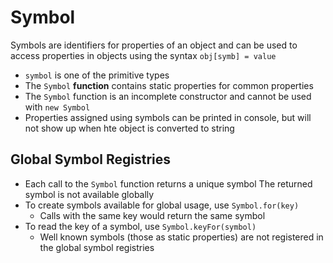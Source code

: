 # Symbol

Symbols are identifiers for properties of an object and can be used to access
properties in objects using the syntax `obj[symb] = value`

- `symbol` is one of the primitive types
- The `Symbol` **function** contains static properties for common properties
- The `Symbol` function is an incomplete constructor and cannot be used with
  `new Symbol`
- Properties assigned using symbols can be printed in console, but will
  not show up when hte object is converted to string

## Global Symbol Registries

- Each call to the `Symbol` function returns a unique symbol
  The returned symbol is not available globally
- To create symbols available for global usage, use `Symbol.for(key)`
  - Calls with the same key would return the same symbol
- To read the key of a symbol, use `Symbol.keyFor(symbol)`
  - Well known symbols (those as static properties) are not registered in
    the global symbol registries
